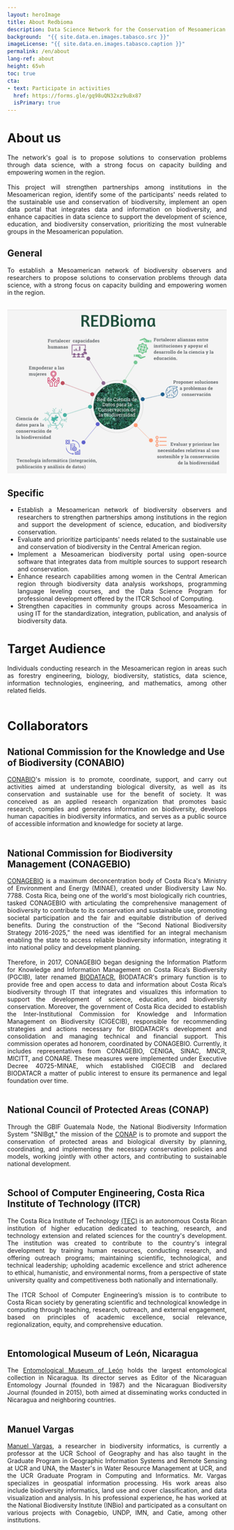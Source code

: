 ```yaml
---
layout: heroImage
title: About Redbioma
description: Data Science Network for the Conservation of Mesoamerican Biodiversity
background:  "{{ site.data.en.images.tabasco.src }}"
imageLicense: "{{ site.data.en.images.tabasco.caption }}"
permalink: /en/about
lang-ref: about
height: 65vh
toc: true
cta: 
- text: Participate in activities
  href: https://forms.gle/gq98uQN32xz9uBx87
  isPrimary: true 
---
```


# About us

<div style="text-align: justify">
The network's goal is to propose solutions to conservation problems through data science, with a strong focus on capacity building and empowering women in the region.
<br><br>
This project will strengthen partnerships among institutions in the Mesoamerican region, identify some of the participants' needs related to the sustainable use and conservation of biodiversity, implement an open data portal that integrates data and information on biodiversity, and enhance capacities in data science to support the development of science, education, and biodiversity conservation, prioritizing the most vulnerable groups in the Mesoamerican population.
</div>

## General
<div style="text-align: justify">
To establish a Mesoamerican network of biodiversity observers and researchers to propose solutions to conservation problems through data science, with a strong focus on capacity building and empowering women in the region.
</div>

<br>

![objectives](/assets/images/thumbnails/objetivos_especificos.jpg)

## Specific

<div style="text-align: justify">
<ul>
    <li>Establish a Mesoamerican network of biodiversity observers and researchers to strengthen partnerships among institutions in the region and support the development of science, education, and biodiversity conservation.</li>
    <li>Evaluate and prioritize participants' needs related to the sustainable use and conservation of biodiversity in the Central American region.</li>
    <li>Implement a Mesoamerican biodiversity portal using open-source software that integrates data from multiple sources to support research and conservation.</li>
    <li>Enhance research capabilities among women in the Central American region through biodiversity data analysis workshops, programming language leveling courses, and the Data Science Program for professional development offered by the ITCR School of Computing.</li>
    <li>Strengthen capacities in community groups across Mesoamerica in using IT for the standardization, integration, publication, and analysis of biodiversity data.</li>
</ul>

</div>


# Target Audience

<div style="text-align: justify">
Individuals conducting research in the Mesoamerican region in areas such as forestry engineering, biology, biodiversity, statistics, data science, information technologies, engineering, and mathematics, among other related fields.
</div>

<br>

# Collaborators

## National Commission for the Knowledge and Use of Biodiversity (CONABIO)

<div style="text-align: justify">
    <a href="https://www.gob.mx/conabio">CONABIO</a>'s mission is to promote, coordinate, support, and carry out activities aimed at understanding biological diversity, as well as its conservation and sustainable use for the benefit of society. It was conceived as an applied research organization that promotes basic research, compiles and generates information on biodiversity, develops human capacities in biodiversity informatics, and serves as a public source of accessible information and knowledge for society at large.
</div>

<br>

## National Commission for Biodiversity Management (CONAGEBIO)
<div style="text-align: justify">
    <a href="https://www.conagebio.go.cr/">CONAGEBIO</a> is a maximum deconcentration body of Costa Rica's Ministry of Environment and Energy (MINAE), created under Biodiversity Law No. 7788. Costa Rica, being one of the world's most biologically rich countries, tasked CONAGEBIO with articulating the comprehensive management of biodiversity to contribute to its conservation and sustainable use, promoting societal participation and the fair and equitable distribution of derived benefits. During the construction of the “Second National Biodiversity Strategy 2016-2025,” the need was identified for an integral mechanism enabling the state to access reliable biodiversity information, integrating it into national policy and development planning.
    <br><br>
    Therefore, in 2017, CONAGEBIO began designing the Information Platform for Knowledge and Information Management on Costa Rica’s Biodiversity (PGCIB), later renamed <a href="http://biodiversidad.go.cr/">BIODATACR.</a> BIODATACR's primary function is to provide free and open access to data and information about Costa Rica’s biodiversity through IT that integrates and visualizes this information to support the development of science, education, and biodiversity conservation. Moreover, the government of Costa Rica decided to establish the Inter-Institutional Commission for Knowledge and Information Management on Biodiversity (CIGECIB), responsible for recommending strategies and actions necessary for BIODATACR's development and consolidation and managing technical and financial support. This commission operates ad honorem, coordinated by CONAGEBIO. Currently, it includes representatives from CONAGEBIO, CENIGA, SINAC, MNCR, MICITT, and CONARE. These measures were implemented under Executive Decree 40725-MINAE, which established CIGECIB and declared BIODATACR a matter of public interest to ensure its permanence and legal foundation over time.
</div>

<br>

## National Council of Protected Areas (CONAP) 
<div style="text-align: justify">
    Through the GBIF Guatemala Node, the National Biodiversity Information System "SNIBgt," the mission of the <a href="https://conap.gob.gt/">CONAP</a> is to promote and support the conservation of protected areas and biological diversity by planning, coordinating, and implementing the necessary conservation policies and models, working jointly with other actors, and contributing to sustainable national development.
</div>

<br>

## School of Computer Engineering, Costa Rica Institute of Technology (ITCR)
<div style="text-align: justify">
    The Costa Rica Institute of Technology <a href="https://www.tec.ac.cr/">(TEC)</a> is an autonomous Costa Rican institution of higher education dedicated to teaching, research, and technology extension and related sciences for the country's development. The institution was created to contribute to the country's integral development by training human resources, conducting research, and offering outreach programs; maintaining scientific, technological, and technical leadership; upholding academic excellence and strict adherence to ethical, humanistic, and environmental norms, from a perspective of state university quality and competitiveness both nationally and internationally.
    <br><br>
    The ITCR School of Computer Engineering’s mission is to contribute to Costa Rican society by generating scientific and technological knowledge in computing through teaching, research, outreach, and external engagement, based on principles of academic excellence, social relevance, regionalization, equity, and comprehensive education.
</div>

<br>

## Entomological Museum of León, Nicaragua
<div style="text-align: justify">
    The <a href="http://bio-nica.info/topic/index.html">Entomological Museum of León</a> holds the largest entomological collection in Nicaragua. Its director serves as Editor of the Nicaraguan Entomology Journal (founded in 1987) and the Nicaraguan Biodiversity Journal (founded in 2015), both aimed at disseminating works conducted in Nicaragua and neighboring countries.
</div>

<br>

## Manuel Vargas
<div style="text-align: justify">
    <a href="https://github.com/mfvargas">Manuel Vargas</a>, a researcher in biodiversity informatics, is currently a professor at the UCR School of Geography and has also taught in the Graduate Program in Geographic Information Systems and Remote Sensing at UCR and UNA, the Master's in Water Resource Management at UCR, and the UCR Graduate Program in Computing and Informatics. Mr. Vargas specializes in geospatial information processing. His work areas also include biodiversity informatics, land use and cover classification, and data visualization and analysis. In his professional experience, he has worked at the National Biodiversity Institute (INBio) and participated as a consultant on various projects with Conagebio, UNDP, IMN, and Catie, among other institutions.
</div>

<br>